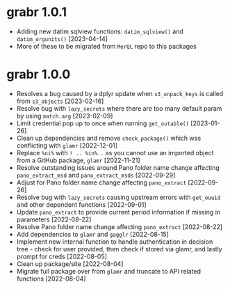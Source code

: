 # grabr 1.0.1
* Adding new datim sqlview functions: `datim_sqlview()` and `datim_orgunits()` [2023-04-14]
* More of these to be migrated from `MerQL` repo to this packages

# grabr 1.0.0
* Resolves a bug caused by a dplyr update when `s3_unpack_keys` is called from `s3_objects` [2023-02-16] 
* Resolve bug with `lazy_secrets` where there are too many default param by using `match.arg` [2023-02-09]
* Limit credential pop up to once when running `get_outable()` [2023-01-26]
* Clean up dependencies and remove `check_package()` which was conflicting with `glamr` [2022-12-01] 
* Replace `%ni%` with `! .. %in%..` as you cannot use an imported object from a GitHub package, `glamr` [2022-11-21] 
* Resolve outstanding issues around Pano folder name change affecting `pano_extract_msd` and `pano_extract_msds` [2022-09-29] 
* Adjust for Pano folder name change affecting `pano_extract` [2022-09-26]
* Resolve bug with `lazy_secrets` causing upstream errors with `get_ouuid` and other dependent functions [2022-09-01]
* Update `pano_extract` to provide current period information if missing in parameters [2022-08-22]
* Resolve Pano folder name change affecting `pano_extract` [2022-08-22]
* Add dependencies to `glamr` and `gagglr` [2022-08-15]
* Implement new internal function to handle authentication in decision tree - check for user provided, then check if stored via glamr, and lastly prompt for creds [2022-08-05]
* Clean up package/site [2022-08-04]
* Migrate full package over from `glamr` and truncate to API related functions [2022-08-04]
